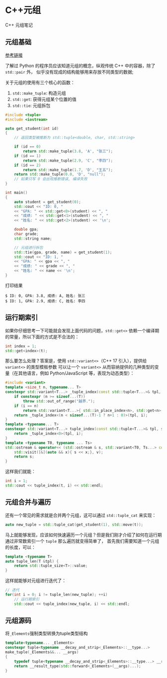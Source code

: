 # C++元组


<!--more-->
C++ 元组笔记
<!--more-->

## 元组基础

[参考链接](https://en.cppreference.com/w/cpp/utility/tuple)


了解过 Python 的程序员应该知道元组的概念，纵观传统 C++ 中的容器，除了 `std::pair` 外，
似乎没有现成的结构能够用来存放不同类型的数据;

关于元组的使用有三个核心的函数：

1. `std::make_tuple`: 构造元组
2. `std::get`: 获得元组某个位置的值
3. `std::tie`: 元组拆包

```c++
#include <tuple>
#include <iostream>

auto get_student(int id)
{
    // 返回类型被推断为 std::tuple<double, char, std::string>

    if (id == 0)
        return std::make_tuple(3.8, 'A', "张三");
    if (id == 1)
        return std::make_tuple(2.9, 'C', "李四");
    if (id == 2)
        return std::make_tuple(1.7, 'D', "王五");
    return std::make_tuple(0.0, 'D', "null");
    // 如果只写 0 会出现推断错误, 编译失败
}

int main()
{
    auto student = get_student(0);
    std::cout << "ID: 0, "
    << "GPA: " << std::get<0>(student) << ", "
    << "成绩: " << std::get<1>(student) << ", "
    << "姓名: " << std::get<2>(student) << '\n';

    double gpa;
    char grade;
    std::string name;

    // 元组进行拆包
    std::tie(gpa, grade, name) = get_student(1);
    std::cout << "ID: 1, "
    << "GPA: " << gpa << ", "
    << "成绩: " << grade << ", "
    << "姓名: " << name << '\n';
}
```

打印结果
```shell
$ ID: 0, GPA: 3.8, 成绩: A, 姓名: 张三
$ ID: 1, GPA: 2.9, 成绩: C, 姓名: 李四
```

## 运行期索引

如果你仔细思考一下可能就会发现上面代码的问题，`std::get<>` 依赖一个编译期的常量，所以下面的方式是不合法的：

```cpp
int index = 1;
std::get<index>(t);
```

那么要怎么处理？答案是，使用 `std::variant<>`（C++ 17 引入），提供给 `variant<>` 的类型模板参数
可以让一个 `variant<>` 从而容纳提供的几种类型的变量（在其他语言，例如 Python/JavaScript 等，表现为动态类型）：

```cpp
#include <variant>
template <size_t n, typename... T>
constexpr std::variant<T...> _tuple_index(const std::tuple<T...>& tpl, size_t i) {
    if constexpr (n >= sizeof...(T))
        throw std::out_of_range("越界.");
    if (i == n)
        return std::variant<T...>{ std::in_place_index<n>, std::get<n>(tpl) };
    return _tuple_index<(n < sizeof...(T)-1 ? n+1 : 0)>(tpl, i);
}
template <typename... T>
constexpr std::variant<T...> tuple_index(const std::tuple<T...>& tpl, size_t i) {
    return _tuple_index<0>(tpl, i);
}
template <typename T0, typename ... Ts>
std::ostream & operator<< (std::ostream & s, std::variant<T0, Ts...> const & v) {
    std::visit([&](auto && x){ s << x;}, v);
    return s;
}
```

这样我们就能：

```cpp
int i = 1;
std::cout << tuple_index(t, i) << std::endl;
```

## 元组合并与遍历

还有一个常见的需求就是合并两个元组，这可以通过 `std::tuple_cat` 来实现：

```cpp
auto new_tuple = std::tuple_cat(get_student(1), std::move(t));
```

马上就能够发现，应该如何快速遍历一个元组？但是我们刚才介绍了如何在运行期通过非常数索引一个 `tuple` 那么遍历就变得简单了，
首先我们需要知道一个元组的长度，可以：

```cpp
template <typename T>
auto tuple_len(T &tpl) {
    return std::tuple_size<T>::value;
}
```

这样就能够对元组进行迭代了：

```cpp
// 迭代
for(int i = 0; i != tuple_len(new_tuple); ++i)
    // 运行期索引
    std::cout << tuple_index(new_tuple, i) << std::endl;
```

## 元组源码

将`_Elements`强制类型转换为tuple类型结构

```c++
template<typename... _Elements>
constexpr tuple<typename __decay_and_strip<_Elements>::__type...>
make_tuple(_Elements&&... __args)
{
    typedef tuple<typename __decay_and_strip<_Elements>::__type...> __result_type;
    return __result_type(std::forward<_Elements>(__args)...);
}
```

